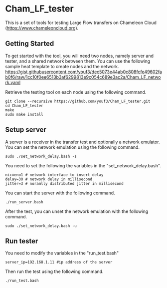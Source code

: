 # Cham_LF_tester

This is a set of tools for testing Large Flow transfers on Chameleon Cloud (https://www.chameleoncloud.org).

## Getting Started

To get started with the tool, you will need two nodes, namely server and tester, and a shared network between them.
You can use the following sample heat template to create nodes and the network.
https://gist.githubusercontent.com/youf3/dec5073e44ab0c808fcfe49602fab0f6/raw/1cc10f0ee6513b3af6299813e9c054c689e3ac2a/Cham_LF_network.yaml

Retrieve the testing tool on each node using the following command.

```
git clone --recursive https://github.com/youf3/Cham_LF_tester.git
cd Cham_LF_tester
make
sudo make install
```

## Setup server

A server is a receiver in the transfer test and optionally a network emulator.
You can set the network emulation using the following command.
```
sudo ./set_network_delay.bash -s
```

You need to set the following the variables in the "set_network_delay.bash".
```
nic=eno1 # network interface to insert delay
delay=30 # network delay in millisecond
jitter=3 # noramlly distributed jitter in millisecond 
```

You can start the server with the following command.
```
./run_server.bash
```

After the test, you can unset the network emulation with the following command.

```
sudo ./set_network_delay.bash -u
```

## Run tester
You need to modify the variables in the "run_test.bash"
```
server_ip=192.168.1.11 #ip address of the server
```

Then run the test using the following command.
```
./run_test.bash
```
